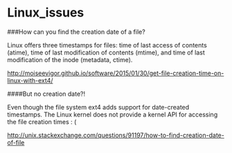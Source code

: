 # Linux_issues

###How can you find the creation date of a file?

Linux offers three timestamps for files: time of last access of contents (atime), time of last modification of contents (mtime), and time of last modification of the inode (metadata, ctime).

http://moiseevigor.github.io/software/2015/01/30/get-file-creation-time-on-linux-with-ext4/

####But no creation date?!

Even though the file system ext4  adds support for date-created timestamps. The Linux kernel does not provide a kernel API for accessing the file creation times : (

http://unix.stackexchange.com/questions/91197/how-to-find-creation-date-of-file

